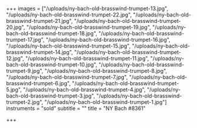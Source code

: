 +++
images = ["/uploads/ny-bach-old-brasswind-trumpet-13.jpg", "/uploads/ny-bach-old-brasswind-trumpet-22.jpg", "/uploads/ny-bach-old-brasswind-trumpet-21.jpg", "/uploads/ny-bach-old-brasswind-trumpet-20.jpg", "/uploads/ny-bach-old-brasswind-trumpet-19.jpg", "/uploads/ny-bach-old-brasswind-trumpet-18.jpg", "/uploads/ny-bach-old-brasswind-trumpet-17.jpg", "/uploads/ny-bach-old-brasswind-trumpet-16.jpg", "/uploads/ny-bach-old-brasswind-trumpet-15.jpg", "/uploads/ny-bach-old-brasswind-trumpet-14.jpg", "/uploads/ny-bach-old-brasswind-trumpet-12.jpg", "/uploads/ny-bach-old-brasswind-trumpet-11.jpg", "/uploads/ny-bach-old-brasswind-trumpet-10.jpg", "/uploads/ny-bach-old-brasswind-trumpet-9.jpg", "/uploads/ny-bach-old-brasswind-trumpet-8.jpg", "/uploads/ny-bach-old-brasswind-trumpet-7.jpg", "/uploads/ny-bach-old-brasswind-trumpet-6.jpg", "/uploads/ny-bach-old-brasswind-trumpet-5.jpg", "/uploads/ny-bach-old-brasswind-trumpet-4.jpg", "/uploads/ny-bach-old-brasswind-trumpet-3.jpg", "/uploads/ny-bach-old-brasswind-trumpet-2.jpg", "/uploads/ny-bach-old-brasswind-trumpet-1.jpg"]
instruments = "sold"
subtitle = ""
title = "NY Bach #8361"

+++
